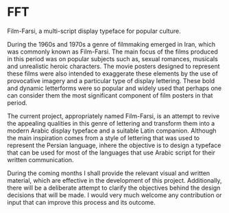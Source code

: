 # FFT
Film-Farsi, a multi-script display typeface for popular culture.

During the 1960s and 1970s a genre of filmmaking emerged in Iran, which was commonly known as Film-Farsi. The main focus of the films produced in this period was on popular subjects such as, sexual romances, musicals and unrealistic heroic characters. The movie posters designed to represent these films were also intended to exaggerate these elements by the use of provocative imagery and a particular type of display lettering. These bold and dynamic letterforms were so popular and widely used that perhaps one can consider them the most significant component of film posters in that period. 

The current project, appropriately named Film-Farsi, is an attempt to revive the appealing qualities in this genre of lettering and transform them into a modern Arabic display typeface and a suitable Latin companion. Although the main inspiration comes from a style of lettering that was used to represent the Persian language, inhere the objective is to design a typeface that can be used for most of the languages that use Arabic script for their written communication. 

During the coming months I shall provide the relevant visual and written material, which are effective in the development of this project. Additionally, there will be a deliberate attempt to clarify the objectives behind the design decisions that will be made. I would very much welcome any contribution or input that can improve this process and its outcome. 
